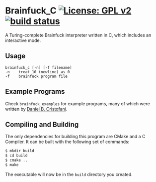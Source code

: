 Brainfuck_C [![License: GPL v2](https://img.shields.io/badge/License-GPL%20v2-blue.svg)](https://www.gnu.org/licenses/old-licenses/gpl-2.0.en.html) [![build status](https://api.travis-ci.org/Zedjones/Brainfuck_C.svg?branch=master)](https://travis-ci.org/Zedjones/Brainfuck_C)
==========
A Turing-complete Brainfuck interpreter written in C, which includes an interactive mode.

## Usage
    brainfuck_c [-n] [-f filename]
    -n    treat 10 (newline) as 0
    -f    brainfuck program file
    
## Example Programs
Check `brainfuck_examples` for example programs, many of which were written by [Daniel B. Cristofani](http://www.hevanet.com/cristofd/brainfuck/).

## Compiling and Building
The only dependencies for building this program are CMake and a C Compiler.
It can be built with the following set of commands:
```sh
$ mkdir build
$ cd build
$ cmake ..
$ make
```
The executable will now be in the `build` directory you created. 
